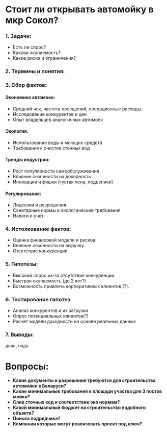 # Стоит ли открывать автомойку в мкр Сокол?
### **1. Задачи:**
- Есть ли спрос?
- Какова окупаемость?
- Какие риски и ограничения?

### **2. Термины и понятия:**

### **3. Сбор фактов:**

#### **Экономика автомоек:**
- Средний чек, частота посещений, операционные расходы.
- Исследование конкурентов и цен
- Опыт владельцев аналогичных автомоек
#### **Экология:**
- Использование воды и моющих средств
- Требования к очистке сточных вод

#### **Тренды индустрии:**
- Рост популярности самообслуживания
- Влияние сезонности на доходность
- Инновации и фишки (густая пена, подъеники)

#### **Регулирование:**
- Лицензии и разрешения.
- Санитарные нормы и экологические требования
- Налоги и учет

### **4. Истолкование фактов:**
- Оценка финансовой модели и рисков.
- Влияние сезонности на выручку.
- Отсутствие конкуренции 

### **5. Гипотезы:**
- Высокий спрос из-за отсутствия конкуренции.
- Быстрая окупаемость (до 2 лет?).
- Возможность привлечь корпоративных клиентов (?).

### **6. Тестирование гипотез:**
- Анализ конкурентов и их загрузки
- Опрос потенциальных клиентов(?)
- Расчет модели доходности на основе реальных данных

### **7. Выводы:**
дааа, нада


# Вопросы:
- **Какие документы и разрешения требуются для строительства автомойки в Беларуси?**  
- **Какие минимальные требования к площади участка для 3 постов мойки?**  
- **Слив сточных вод и соответствие эко нормам?**  
- **Какой минимальный бюджет на строительство подобного объекта?**  
- **Поиска подрядчика?**
- **Компании которые могут реализовать проект под ключ?**



